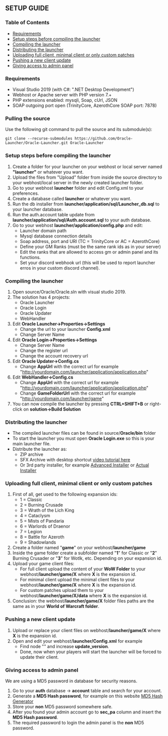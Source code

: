 ## SETUP GUIDE

### Table of Contents

- [Requirements](#Requirements) 
- [Setup steps before compiling the launcher](#Setup-steps-before-compiling-the-launcher) 
- [Compiling the launcher](#Compiling-the-launcher) 
- [Distributing the launcher](#Distributing-the-launcher) 
- [Uploading full client, minimal client or only custom patches](#uploading-full-client-minimal-client-or-only-custom-patches) 
- [Pushing a new client update](#Pushing-a-new-client-update)  
- [Giving access to admin panel](#Giving-access-to-admin-panel)  

### Requirements
- Visual Studio 2019 (with C#: ".NET Desktop Development")
- Webhost or Apache server with PHP version 7.+
- PHP extensions enabled: mysqli, Soap, cUrl, JSON
- SOAP outgoing port open (TrinityCore, AzerothCore SOAP port: 7878)

### Pulling the source
Use the following git command to pull the source and its submodule(s):
```git
git clone --recurse-submodules https://github.com/Oracle-Launcher/Oracle-Launcher.git Oracle-Launcher
```

### Setup steps before compiling the launcher
 1. Create a folder for your launcher on your webhost or local server named **"launcher"** or whatever you want.
 2. Upload the files from "Upload" folder from inside the source directory to your webhost/local server in the newly created launcher folder.
 3. Go to your webhost **launcher** folder and edit Config.xml to your preferences.
 4. Create a database called **launcher** or whatever you want.
 5. Run the db installer from **launcher/application/sql/Launcher_db.sql** to your launcher database.
 6. Run the auth.account table update from **launcher/application/sql/Auth.account.sql** to your auth database.
 7. Go to your webhost **launcher/application/config.php** and edit:
    - Launcher domain path
    - Mysql database connection details
    - Soap address, port and URI (TC = TrinityCore or AC = AzerothCore)
    - Define your GM Ranks (must be the same rank ids as in your server)
    - Edit the ranks that are allowed to access gm or admin panel and its functions.
    - Set your discord webhook url (this will be used to report launcher erros in your custom discord channel).

### Compiling the launcher
 1. Open source/Oracle/Oracle.sln with visual studio 2019.
 2. The solution has 4 projects:
    - Oracle Launcher
    - Oracle Login
    - Oracle Updater
    - WebHandler
 3. Edit **Oracle Launcher->Properties->Settings**
    - Change the url to your launcher **Config.xml**
    - Change Server Name
 4. Edit **Oracle Login->Properties->Settings**
    - Change Server Name
    - Change the register url
    - Change the account recovery url
 5. Edit **Oracle Updater->Config.cs**
    - Change **AppUrl** with the correct url for example "http://yourdomain.com/launcher/application/application.php"
 6. Edit **WebHandler->Config.cs**
    - Change **AppUrl** with the correct url for example "http://yourdomain.com/launcher/application/application.php"
    - Change **GameFolderUrl** with the correct url for example "http://yourdomain.com/launcher/game"
 7. You can now compile the launcher by pressing **CTRL+SHIFT+B** or right-click on **solution->Build Solution**

### Distributing the launcher
 - The compiled launcher files can be found in source/**Oracle/bin** folder
 - To start the launcher you must open **Oracle Login.exe** so this is your main launcher file.
 - Distribute the launcher as:
   - ZIP archive
   - SFX Archive with desktop shortcut [video tutorial here](https://www.youtube.com/watch?v=koFeRlOuZgw)
   - Or 3rd party installer, for example [Advanced Installer](https://www.advancedinstaller.com/download.html) or [Actual Installer](https://www.actualinstaller.com/)

### Uploading full client, minimal client or only custom patches
 1. First of all, get used to the following expansion ids:
    - 1 = Classic
    - 2 = Burning Crusade
    - 3 = Wrath of the Lich King
    - 4 = Cataclysm
    - 5 = Mists of Pandaria
    - 6 = Warlords of Draenor
    - 7 = Legion
    - 8 = Battle for Azeroth
    - 9 = Shadowlands
 2. Create a folder named "**game**" on your webhost/**launcher/game**
 3. Inside the game folder create a subfolder named "**1**" for Classic or "**2**" Burning Crusader or "**3**" for Wotlk, etc. Depending on your expansion id.
 4. Upload your game client files:
    - For full client upload the content of your **WoW Folder** to your webhost/**launcher/game/X** where **X** is the expansion id.
    - For minimal client upload the minimal client files to your webhost/**launcher/game/X** where **X** is the expansion id.
    - For custom patches upload them to your  webhost/**launcher/game/X/data** where **X** is the expansion id.
 5. Conclusion: the webhost/**launcher/game/X** folder files paths are the same as in your **World of Warcraft folder**.

### Pushing a new client update
 1. Upload or replace your client files on webhost/**launcher/game/X** where **X** is the expansion id.
 2. Open and edit your webhost/**launcher/Config.xml** for example
    - Find node "<Expansion id="5" update_version="1">" and increase **update_version**.
    - Done, now when your players will start the launcher will be forced to update their client.

### Giving access to admin panel
We are using a MD5 password in database for security reasons.
 1. Go to your **auth** database -> **account** table and search for your account.
 2. Generate a **MD5 Hash password**, for example on this website [MD5 Hash Generator](https://www.md5hashgenerator.com/)
 3. Store your **non** MD5 password somewhere safe.
 4. After you found your admin account go to **sec_pa** column and insert the **MD5 Hash password**.
 5. The required password to login the admin panel is the **non** MD5 password.
